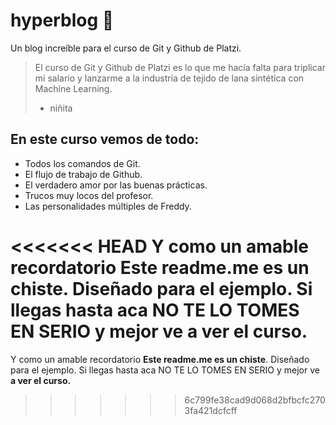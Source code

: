 # hyperblog 💚
Un blog increíble para el curso de Git y Github de Platzi.
> El curso de Git y Github de Platzi es lo que me hacía falta para triplicar mi salario y lanzarme a la industria de tejido de lana sintética con Machine Learning.
> - niñita

## En este curso vemos de todo:
- Todos los comandos de Git.
- El flujo de trabajo de Github.
- El verdadero amor por las buenas prácticas.
- Trucos muy locos del profesor.
- Las personalidades múltiples de Freddy.

<<<<<<< HEAD
Y como un amable recordatorio **Este readme.me es un chiste**. Diseñado para el ejemplo. Si llegas hasta aca NO TE LO TOMES EN SERIO y mejor ve **a ver el curso.**
=======
Y como un amable recordatorio **Este readme.me es un chiste**. Diseñado para el ejemplo. Si llegas hasta aca NO TE LO TOMES EN SERIO y mejor ve **a ver el curso.**
>>>>>>> 6c799fe38cad9d068d2bfbcfc2703fa421dcfcff
